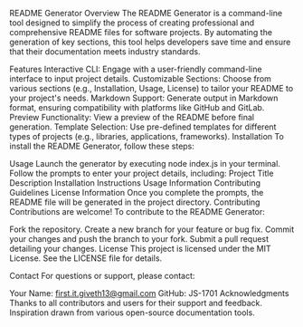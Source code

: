 README Generator
Overview
The README Generator is a command-line tool designed to simplify the process of creating professional and comprehensive README files for software projects. By automating the generation of key sections, this tool helps developers save time and ensure that their documentation meets industry standards.

Features
Interactive CLI: Engage with a user-friendly command-line interface to input project details.
Customizable Sections: Choose from various sections (e.g., Installation, Usage, License) to tailor your README to your project's needs.
Markdown Support: Generate output in Markdown format, ensuring compatibility with platforms like GitHub and GitLab.
Preview Functionality: View a preview of the README before final generation.
Template Selection: Use pre-defined templates for different types of projects (e.g., libraries, applications, frameworks).
Installation
To install the README Generator, follow these steps:

Usage
Launch the generator by executing node index.js in your terminal.
Follow the prompts to enter your project details, including:
Project Title
Description
Installation Instructions
Usage Information
Contributing Guidelines
License Information
Once you complete the prompts, the README file will be generated in the project directory.
Contributing
Contributions are welcome! To contribute to the README Generator:

Fork the repository.
Create a new branch for your feature or bug fix.
Commit your changes and push the branch to your fork.
Submit a pull request detailing your changes.
License
This project is licensed under the MIT License. See the LICENSE file for details.

Contact
For questions or support, please contact:

Your Name: first.it.giveth13@gmail.com
GitHub: JS-1701
Acknowledgments
Thanks to all contributors and users for their support and feedback.
Inspiration drawn from various open-source documentation tools.
